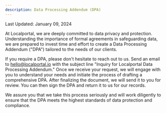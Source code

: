 ```yaml
---
description: Data Processing Addendum (DPA)
---
```


Last Updated: January 09, 2024

At Localportal, we are deeply committed to data privacy and protection. Understanding the importance of formal agreements in safeguarding data, we are prepared to invest time and effort to create a Data Processing Addendum ("DPA") tailored to the needs of our clients.

If you require a DPA, please don't hesitate to reach out to us. Send an email to hello@localportal.io with the subject line "Inquiry for Localportal Data Processing Addendum." Once we receive your request, we will engage with you to understand your needs and initiate the process of drafting a comprehensive DPA. After finalizing the document, we will send it to you for review. You can then sign the DPA and return it to us for our records.

We assure you that we take this process seriously and will work diligently to ensure that the DPA meets the highest standards of data protection and compliance.
